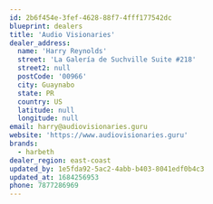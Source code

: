 ```yaml
---
id: 2b6f454e-3fef-4628-88f7-4fff177542dc
blueprint: dealers
title: 'Audio Visionaries'
dealer_address:
  name: 'Harry Reynolds'
  street: 'La Galería de Suchville Suite #218'
  street2: null
  postCode: '00966'
  city: Guaynabo
  state: PR
  country: US
  latitude: null
  longitude: null
email: harry@audiovisionaries.guru
website: 'https://www.audiovisionaries.guru'
brands:
  - harbeth
dealer_region: east-coast
updated_by: 1e5fda92-5ac2-4abb-b403-8041edf0b4c3
updated_at: 1684256953
phone: 7877286969
---
```

